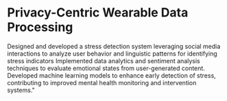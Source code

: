 # Privacy-Centric Wearable Data Processing
Designed and developed a stress detection system leveraging social media interactions to analyze user behavior and
linguistic patterns for identifying stress indicators
Implemented data analytics and sentiment analysis techniques to evaluate emotional states from user-generated content.
Developed machine learning models to enhance early detection of stress, contributing to improved mental health
monitoring and intervention systems."
